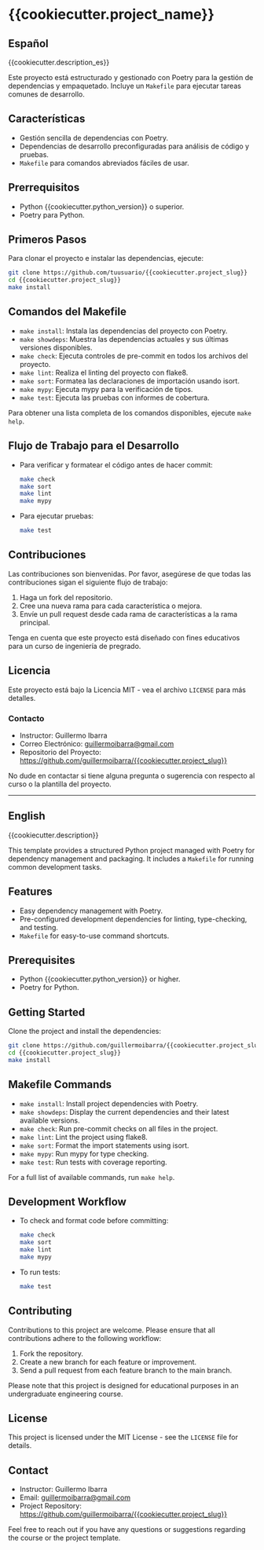 # {{cookiecutter.project_name}}

## Español

{{cookiecutter.description_es}}

Este proyecto está estructurado y gestionado con Poetry para la gestión de dependencias y empaquetado. Incluye un `Makefile` para ejecutar tareas comunes de desarrollo.

## Características

- Gestión sencilla de dependencias con Poetry.
- Dependencias de desarrollo preconfiguradas para análisis de código y pruebas.
- `Makefile` para comandos abreviados fáciles de usar.

## Prerrequisitos

- Python {{cookiecutter.python_version}} o superior.
- Poetry para Python.

## Primeros Pasos

Para clonar el proyecto e instalar las dependencias, ejecute:

```bash
git clone https://github.com/tuusuario/{{cookiecutter.project_slug}}
cd {{cookiecutter.project_slug}}
make install
```

## Comandos del Makefile

- `make install`: Instala las dependencias del proyecto con Poetry.
- `make showdeps`: Muestra las dependencias actuales y sus últimas versiones disponibles.
- `make check`: Ejecuta controles de pre-commit en todos los archivos del proyecto.
- `make lint`: Realiza el linting del proyecto con flake8.
- `make sort`: Formatea las declaraciones de importación usando isort.
- `make mypy`: Ejecuta mypy para la verificación de tipos.
- `make test`: Ejecuta las pruebas con informes de cobertura.

Para obtener una lista completa de los comandos disponibles, ejecute `make help`.

## Flujo de Trabajo para el Desarrollo

- Para verificar y formatear el código antes de hacer commit:
  ```bash
  make check
  make sort
  make lint
  make mypy
  ```
  
- Para ejecutar pruebas:
  ```bash
  make test
  ```

## Contribuciones

Las contribuciones son bienvenidas. Por favor, asegúrese de que todas las contribuciones sigan el siguiente flujo de trabajo:

1. Haga un fork del repositorio.
2. Cree una nueva rama para cada característica o mejora.
3. Envíe un pull request desde cada rama de características a la rama principal.

Tenga en cuenta que este proyecto está diseñado con fines educativos para un curso de ingeniería de pregrado.

## Licencia

Este proyecto está bajo la Licencia MIT - vea el archivo `LICENSE` para más detalles.

### Contacto

- Instructor: Guillermo Ibarra
- Correo Electrónico: guillermoibarra@gmail.com
- Repositorio del Proyecto: https://github.com/guillermoibarra/{{cookiecutter.project_slug}}

No dude en contactar si tiene alguna pregunta o sugerencia con respecto al curso o la plantilla del proyecto.

---

## English

{{cookiecutter.description}}

This template provides a structured Python project managed with Poetry for dependency management and packaging. It includes a `Makefile` for running common development tasks.

## Features

- Easy dependency management with Poetry.
- Pre-configured development dependencies for linting, type-checking, and testing.
- `Makefile` for easy-to-use command shortcuts.

## Prerequisites

- Python {{cookiecutter.python_version}} or higher.
- Poetry for Python.

## Getting Started

Clone the project and install the dependencies:

```bash
git clone https://github.com/guillermoibarra/{{cookiecutter.project_slug}}
cd {{cookiecutter.project_slug}}
make install
```

## Makefile Commands

- `make install`: Install project dependencies with Poetry.
- `make showdeps`: Display the current dependencies and their latest available versions.
- `make check`: Run pre-commit checks on all files in the project.
- `make lint`: Lint the project using flake8.
- `make sort`: Format the import statements using isort.
- `make mypy`: Run mypy for type checking.
- `make test`: Run tests with coverage reporting.

For a full list of available commands, run `make help`.

## Development Workflow

- To check and format code before committing:
  ```bash
  make check
  make sort
  make lint
  make mypy
  ```
  
- To run tests:
  ```bash
  make test
  ```

## Contributing

Contributions to this project are welcome. Please ensure that all contributions adhere to the following workflow:

1. Fork the repository.
2. Create a new branch for each feature or improvement.
3. Send a pull request from each feature branch to the main branch.

Please note that this project is designed for educational purposes in an undergraduate engineering course.

## License

This project is licensed under the MIT License - see the `LICENSE` file for details.

## Contact

- Instructor: Guillermo Ibarra
- Email: guillermoibarra@gmail.com
- Project Repository: https://github.com/guillermoibarra/{{cookiecutter.project_slug}}

Feel free to reach out if you have any questions or suggestions regarding the course or the project template.
